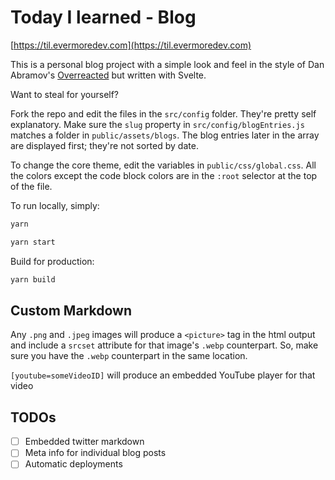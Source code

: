 # Today I learned - Blog

[https://til.evermoredev.com](https://til.evermoredev.com)

This is a personal blog project with a simple look and feel
in the style of Dan Abramov's [Overreacted](https://overreacted.io)
but written with Svelte.

Want to steal for yourself?

Fork the repo and edit the files in the `src/config` folder. They're
pretty self explanatory. Make sure the `slug` property in `src/config/blogEntries.js`
matches a folder in `public/assets/blogs`. The blog entries later in the array
are displayed first; they're not sorted by date.

To change the core theme, edit the variables in `public/css/global.css`. All the
colors except the code block colors are in the `:root` selector at the top of
the file.

To run locally, simply:

```bash
yarn

yarn start
```

Build for production:

```bash
yarn build
```

## Custom Markdown

Any `.png` and `.jpeg` images will produce a `<picture>` tag in the html
output and include a `srcset` attribute for that image's `.webp` counterpart.
So, make sure you have the `.webp` counterpart in the same location.

`[youtube=someVideoID]` will produce an embedded YouTube player for that video

## TODOs

 - [ ] Embedded twitter markdown
 - [ ] Meta info for individual blog posts
 - [ ] Automatic deployments
